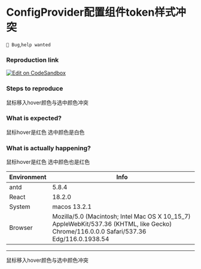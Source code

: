 # ConfigProvider配置组件token样式冲突

`🐛 Bug`,`help wanted`

### Reproduction link

[![Edit on CodeSandbox](https://codesandbox.io/static/img/play-codesandbox.svg)](https://codesandbox.io/s/snowy-darkness-ychpsr?file=/src/App.tsx)

### Steps to reproduce

鼠标移入hover颜色与选中颜色冲突

### What is expected?

鼠标hover是红色 选中颜色是白色

### What is actually happening?

鼠标hover是红色 选中颜色也是红色

| Environment | Info                                                                                                                                    |
| ----------- | --------------------------------------------------------------------------------------------------------------------------------------- |
| antd        | 5.8.4                                                                                                                                   |
| React       | 18.2.0                                                                                                                                  |
| System      | macos 13.2.1                                                                                                                            |
| Browser     | Mozilla/5.0 (Macintosh; Intel Mac OS X 10_15_7) AppleWebKit/537.36 (KHTML, like Gecko) Chrome/116.0.0.0 Safari/537.36 Edg/116.0.1938.54 |

---

鼠标移入hover颜色与选中颜色冲突

<!-- generated by ant-design-issue-helper. DO NOT REMOVE -->
